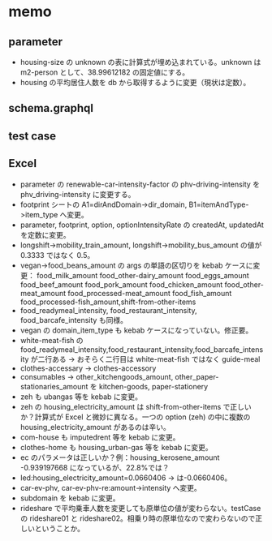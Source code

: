 # memo

## parameter

- housing-size の unknown の表に計算式が埋め込まれている。unknown は m2-person として、38.99612182 の固定値にする。
- housing の平均居住人数を db から取得するように変更（現状は定数）。

## schema.graphql

## test case

## Excel

- parameter の renewable-car-intensity-factor の phv-driving-intensity を phv_driving-intensity に変更する。
- footprint シートの A1=dirAndDomain->dir_domain, B1=itemAndType->item_type へ変更。
- parameter, footprint, option, optionIntensityRate の createdAt, updatedAt を定数に変更。
- longshift->mobility_train_amount, longshift->mobility_bus_amount の値が 0.3333 ではなく 0.5。
- vegan->food_beans_amount の args の単語の区切りを kebab ケースに変更： food_milk_amount food_other-dairy_amount food_eggs_amount food_beef_amount food_pork_amount food_chicken_amount food_other-meat_amount food_processed-meat_amount food_fish_amount food_processed-fish_amount,shift-from-other-items
- food_readymeal_intensity, food_restaurant_intensity, food_barcafe_intensity も同様。
- vegan の domain_item_type も kebab ケースになっていない。修正要。
- white-meat-fish の food_readymeal_intensity,food_restaurant_intensity,food_barcafe_intensity が二行ある → おそらく二行目は white-meat-fish ではなく guide-meal
- clothes-accessary -> clothes-accessory
- consumables -> other_kitchengoods_amount, other_paper-stationaries_amount を kitchen-goods, paper-stationery
- zeh も ubangas 等を kebab に変更。
- zeh の housing_electricity_amount は shift-from-other-items で正しいか？計算式が Excel と微妙に異なる。一つの option (zeh) の中に複数の housing_electricity_amount があるのは辛い。
- com-house も imputedrent 等を kebab に変更。
- clothes-home も housing_urban-gas 等を kebab に変更。
- ec のパラメータは正しいか？例：housing_kerosene_amount -0.939197668 になっているが、22.8%では？
- led:housing_electricity_amount=0.0660406 → は-0.0660406。
- car-ev-phv, car-ev-phv-re:amount->intensity へ変更。
- subdomain を kebab に変更。
- rideshare で平均乗車人数を変更しても原単位の値が変わらない。testCase の rideshare01 と rideshare02。相乗り時の原単位なので変わらないので正しいということか。

